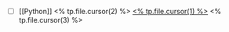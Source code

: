 - [ ] [[Python]] <% tp.file.cursor(2) %> [<% tp.file.cursor(1) %>](<% tp.file.cursor(0) %>) <% tp.file.cursor(3) %>